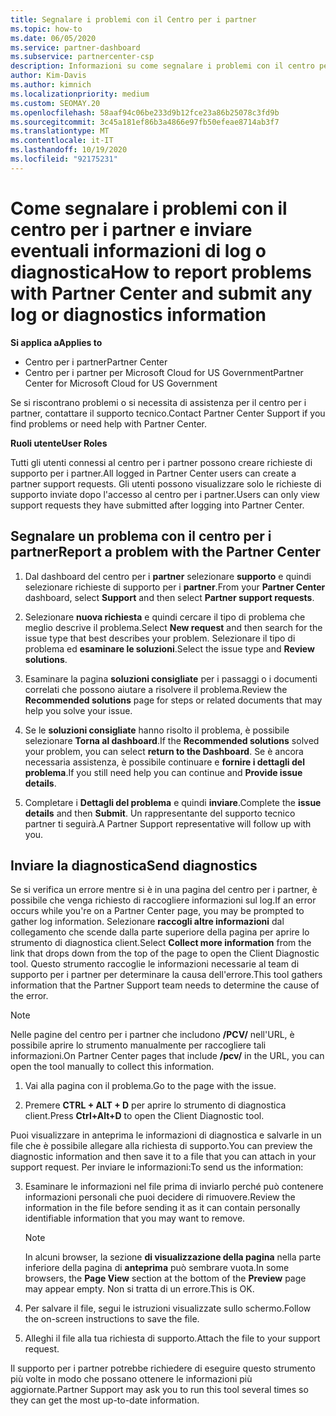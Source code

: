 ```yaml
---
title: Segnalare i problemi con il Centro per i partner
ms.topic: how-to
ms.date: 06/05/2020
ms.service: partner-dashboard
ms.subservice: partnercenter-csp
description: Informazioni su come segnalare i problemi con il centro per i partner e su come raccogliere informazioni di diagnostica per il team di supporto partner.
author: Kim-Davis
ms.author: kimnich
ms.localizationpriority: medium
ms.custom: SEOMAY.20
ms.openlocfilehash: 58aaf94c06be233d9b12fce23a86b25078c3fd9b
ms.sourcegitcommit: 3c45a181ef86b3a4866e97fb50efeae8714ab3f7
ms.translationtype: MT
ms.contentlocale: it-IT
ms.lasthandoff: 10/19/2020
ms.locfileid: "92175231"
---
```

# <a name="how-to-report-problems-with-partner-center-and-submit-any-log-or-diagnostics-information"></a><span data-ttu-id="e67d3-103">Come segnalare i problemi con il centro per i partner e inviare eventuali informazioni di log o diagnostica</span><span class="sxs-lookup"><span data-stu-id="e67d3-103">How to report problems with Partner Center and submit any log or diagnostics information</span></span>

<span data-ttu-id="e67d3-104">**Si applica a**</span><span class="sxs-lookup"><span data-stu-id="e67d3-104">**Applies to**</span></span>

- <span data-ttu-id="e67d3-105">Centro per i partner</span><span class="sxs-lookup"><span data-stu-id="e67d3-105">Partner Center</span></span>
- <span data-ttu-id="e67d3-106">Centro per i partner per Microsoft Cloud for US Government</span><span class="sxs-lookup"><span data-stu-id="e67d3-106">Partner Center for Microsoft Cloud for US Government</span></span>

<span data-ttu-id="e67d3-107">Se si riscontrano problemi o si necessita di assistenza per il centro per i partner, contattare il supporto tecnico.</span><span class="sxs-lookup"><span data-stu-id="e67d3-107">Contact Partner Center Support if you find problems or need help with Partner Center.</span></span>

<span data-ttu-id="e67d3-108">**Ruoli utente**</span><span class="sxs-lookup"><span data-stu-id="e67d3-108">**User Roles**</span></span>

<span data-ttu-id="e67d3-109">Tutti gli utenti connessi al centro per i partner possono creare richieste di supporto per i partner.</span><span class="sxs-lookup"><span data-stu-id="e67d3-109">All logged in Partner Center users can create a partner support requests.</span></span> <span data-ttu-id="e67d3-110">Gli utenti possono visualizzare solo le richieste di supporto inviate dopo l'accesso al centro per i partner.</span><span class="sxs-lookup"><span data-stu-id="e67d3-110">Users can only view support requests they have submitted after logging into Partner Center.</span></span>

## <a name="report-a-problem-with-the-partner-center"></a><span data-ttu-id="e67d3-111">Segnalare un problema con il centro per i partner</span><span class="sxs-lookup"><span data-stu-id="e67d3-111">Report a problem with the Partner Center</span></span>

1. <span data-ttu-id="e67d3-112">Dal dashboard del centro per i **partner** selezionare **supporto** e quindi selezionare richieste di supporto per i **partner**.</span><span class="sxs-lookup"><span data-stu-id="e67d3-112">From your **Partner Center** dashboard, select **Support** and then select **Partner support requests**.</span></span>

2. <span data-ttu-id="e67d3-113">Selezionare **nuova richiesta** e quindi cercare il tipo di problema che meglio descrive il problema.</span><span class="sxs-lookup"><span data-stu-id="e67d3-113">Select **New request** and then search for the issue type that best describes your problem.</span></span> <span data-ttu-id="e67d3-114">Selezionare il tipo di problema ed **esaminare le soluzioni**.</span><span class="sxs-lookup"><span data-stu-id="e67d3-114">Select the issue type and **Review solutions**.</span></span>

3. <span data-ttu-id="e67d3-115">Esaminare la pagina **soluzioni consigliate** per i passaggi o i documenti correlati che possono aiutare a risolvere il problema.</span><span class="sxs-lookup"><span data-stu-id="e67d3-115">Review the **Recommended solutions** page for steps or related documents that may help you solve your issue.</span></span>

4. <span data-ttu-id="e67d3-116">Se le **soluzioni consigliate** hanno risolto il problema, è possibile selezionare **Torna al dashboard**.</span><span class="sxs-lookup"><span data-stu-id="e67d3-116">If the **Recommended solutions** solved your problem, you can select **return to the Dashboard**.</span></span> <span data-ttu-id="e67d3-117">Se è ancora necessaria assistenza, è possibile continuare e **fornire i dettagli del problema**.</span><span class="sxs-lookup"><span data-stu-id="e67d3-117">If you still need help you can continue and **Provide issue details**.</span></span>

5. <span data-ttu-id="e67d3-118">Completare i **Dettagli del problema** e quindi **inviare**.</span><span class="sxs-lookup"><span data-stu-id="e67d3-118">Complete the **issue details** and then **Submit**.</span></span> <span data-ttu-id="e67d3-119">Un rappresentante del supporto tecnico partner ti seguirà.</span><span class="sxs-lookup"><span data-stu-id="e67d3-119">A Partner Support representative will follow up with you.</span></span>

## <a name="send-diagnostics"></a><span data-ttu-id="e67d3-120">Inviare la diagnostica</span><span class="sxs-lookup"><span data-stu-id="e67d3-120">Send diagnostics</span></span>

<span data-ttu-id="e67d3-121">Se si verifica un errore mentre si è in una pagina del centro per i partner, è possibile che venga richiesto di raccogliere informazioni sul log.</span><span class="sxs-lookup"><span data-stu-id="e67d3-121">If an error occurs while you're on a Partner Center page, you may be prompted to gather log information.</span></span> <span data-ttu-id="e67d3-122">Selezionare **raccogli altre informazioni** dal collegamento che scende dalla parte superiore della pagina per aprire lo strumento di diagnostica client.</span><span class="sxs-lookup"><span data-stu-id="e67d3-122">Select **Collect more information** from the link that drops down from the top of the page to open the Client Diagnostic tool.</span></span> <span data-ttu-id="e67d3-123">Questo strumento raccoglie le informazioni necessarie al team di supporto per i partner per determinare la causa dell'errore.</span><span class="sxs-lookup"><span data-stu-id="e67d3-123">This tool gathers information that the Partner Support team needs to determine the cause of the error.</span></span> 

>[!NOTE]
><span data-ttu-id="e67d3-124">Nelle pagine del centro per i partner che includono **/PCV/** nell'URL, è possibile aprire lo strumento manualmente per raccogliere tali informazioni.</span><span class="sxs-lookup"><span data-stu-id="e67d3-124">On Partner Center pages that include **/pcv/** in the URL, you can open the tool manually to collect this information.</span></span>

1. <span data-ttu-id="e67d3-125">Vai alla pagina con il problema.</span><span class="sxs-lookup"><span data-stu-id="e67d3-125">Go to the page with the issue.</span></span>

2. <span data-ttu-id="e67d3-126">Premere **CTRL + ALT + D** per aprire lo strumento di diagnostica client.</span><span class="sxs-lookup"><span data-stu-id="e67d3-126">Press **Ctrl+Alt+D** to open the Client Diagnostic tool.</span></span>

<span data-ttu-id="e67d3-127">Puoi visualizzare in anteprima le informazioni di diagnostica e salvarle in un file che è possibile allegare alla richiesta di supporto.</span><span class="sxs-lookup"><span data-stu-id="e67d3-127">You can preview the diagnostic information and then save it to a file that you can attach in your support request.</span></span> <span data-ttu-id="e67d3-128">Per inviare le informazioni:</span><span class="sxs-lookup"><span data-stu-id="e67d3-128">To send us the information:</span></span>

3. <span data-ttu-id="e67d3-129">Esaminare le informazioni nel file prima di inviarlo perché può contenere informazioni personali che puoi decidere di rimuovere.</span><span class="sxs-lookup"><span data-stu-id="e67d3-129">Review the information in the file before sending it as it can contain personally identifiable information that you may want to remove.</span></span>

    >[!NOTE]
    ><span data-ttu-id="e67d3-130">In alcuni browser, la sezione **di visualizzazione della pagina** nella parte inferiore della pagina di **anteprima** può sembrare vuota.</span><span class="sxs-lookup"><span data-stu-id="e67d3-130">In some browsers, the **Page View** section at the bottom of the **Preview** page may appear empty.</span></span> <span data-ttu-id="e67d3-131">Non si tratta di un errore.</span><span class="sxs-lookup"><span data-stu-id="e67d3-131">This is OK.</span></span>

4. <span data-ttu-id="e67d3-132">Per salvare il file, segui le istruzioni visualizzate sullo schermo.</span><span class="sxs-lookup"><span data-stu-id="e67d3-132">Follow the on-screen instructions to save the file.</span></span>

5. <span data-ttu-id="e67d3-133">Alleghi il file alla tua richiesta di supporto.</span><span class="sxs-lookup"><span data-stu-id="e67d3-133">Attach the file to your support request.</span></span>

<span data-ttu-id="e67d3-134">Il supporto per i partner potrebbe richiedere di eseguire questo strumento più volte in modo che possano ottenere le informazioni più aggiornate.</span><span class="sxs-lookup"><span data-stu-id="e67d3-134">Partner Support may ask you to run this tool several times so they can get the most up-to-date information.</span></span>

